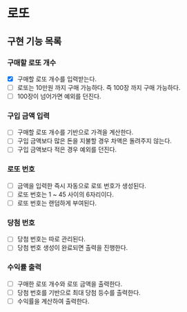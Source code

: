 # 로또

## 구현 기능 목록

### 구매할 로또 개수
 * [x] 구매할 로또 개수를 입력받는다.
 * [ ] 로또는 10만원 까지 구매 가능하다. 즉 100장 까지 구매 가능하다.
 * [ ] 100장이 넘어가면 예외를 던진다.

### 구입 금액 입력
 * [ ] 구매할 로또 개수를 기반으로 가격을 계산한다.
 * [ ] 구입 금액보다 많은 돈을 지불할 경우 차액은 돌려주지 않는다.
 * [ ] 구입 금액보다 적은 경우 예외를 던진다.

### 로또 번호
 * [ ] 금액을 입력한 즉시 자동으로 로또 번호가 생성된다.
 * [ ] 로또 번호는 1 ~ 45 사이의 6자리이다.
 * [ ] 로또 번호는 랜덤하게 부여된다.

### 당첨 번호
 * [ ] 당첨 번호는 따로 관리된다.
 * [ ] 당첨 번호 생성이 완료되면 출력을 진행한다.

### 수익률 출력
 * [ ] 구매한 로또 개수와 로또 금액을 출력한다.
 * [ ] 당첨 번호를 기반으로 최대 당첨 등수를 출력한다.
 * [ ] 수익률을 계산하여 출력한다.